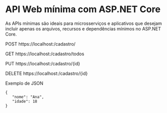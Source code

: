 ﻿# API Web mínima com ASP.NET Core
 
As APIs mínimas são ideais para microsserviços e aplicativos que desejam incluir apenas os arquivos, recursos e dependências mínimos no ASP.NET Core.
 
POST https://localhost:<port>/cadastro/ 
  
GET https://localhost:<port>/cadastro/todos

PUT https://localhost:<port>/cadastro/{id}

DELETE https://localhost:<port>/cadastro/{id}
 
 Exemplo de JSON
 ```
{
    "nome": "Ana",
    "idade": 18
}
```

